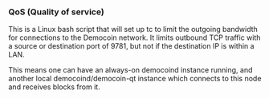 ### QoS (Quality of service) ###

This is a Linux bash script that will set up tc to limit the outgoing bandwidth for connections to the Democoin network. It limits outbound TCP traffic with a source or destination port of 9781, but not if the destination IP is within a LAN.

This means one can have an always-on democoind instance running, and another local democoind/democoin-qt instance which connects to this node and receives blocks from it.
